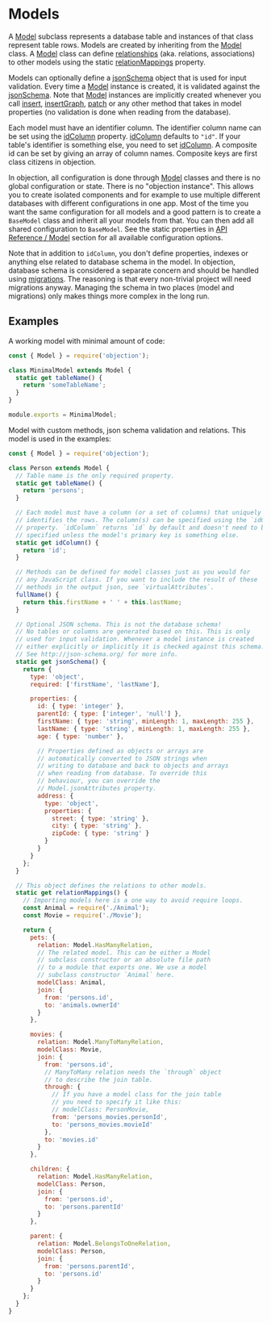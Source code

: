 # Models

A [Model](/api/model/) subclass represents a database table and instances of that class represent table rows. Models are created by inheriting from the [Model](/api/model/) class. A [Model](/api/model/) class can define [relationships](/guide/relations.html) (aka. relations, associations) to other models using the static [relationMappings](/api/model/static-properties.html#static-relationmappings) property.

Models can optionally define a [jsonSchema](/api/model/static-properties.html#static-jsonschema) object that is used for input validation. Every time a [Model](/api/model/) instance is created, it is validated against the [jsonSchema](/api/model/static-properties.html#static-jsonschema). Note that [Model](/api/model/) instances are implicitly created whenever you call [insert](/api/query-builder/mutate-methods.html#insert), [insertGraph](/api/query-builder/mutate-methods.html#insertgraph), [patch](/api/query-builder/mutate-methods.html#patch) or any other method that takes in model properties (no validation is done when reading from the database).

Each model must have an identifier column. The identifier column name can be set using the [idColumn](/api/model/static-properties.html#static-idcolumn) property. [idColumn](/api/model/static-properties.html#static-idcolumn) defaults to `"id"`. If your table's identifier is something else, you need to set [idColumn](/api/model/static-properties.html#static-idcolumn). A composite id can be set by giving an array of column names. Composite keys are first class citizens in objection.

In objection, all configuration is done through [Model](/api/model/) classes and there is no global configuration or state. There is no "objection instance". This allows you to create isolated components and for example to use multiple different databases with different configurations in one app. Most of the time you want the same configuration for all models and a good pattern is to create a `BaseModel` class and inherit all your models from that. You can then add all shared configuration to `BaseModel`. See the static properties in [API Reference / Model](/api/model/static-properties.html#static-tablename) section for all available configuration options.

Note that in addition to `idColumn`, you don't define properties, indexes or anything else related to database schema in the model. In objection, database schema is considered a separate concern and should be handled using [migrations](https://knexjs.org/#Migrations). The reasoning is that every non-trivial project will need migrations anyway. Managing the schema in two places (model and migrations) only makes things more complex in the long run.

## Examples

A working model with minimal amount of code:

```js
const { Model } = require('objection');

class MinimalModel extends Model {
  static get tableName() {
    return 'someTableName';
  }
}

module.exports = MinimalModel;
```

Model with custom methods, json schema validation and relations. This model is used in the examples:

```js
const { Model } = require('objection');

class Person extends Model {
  // Table name is the only required property.
  static get tableName() {
    return 'persons';
  }

  // Each model must have a column (or a set of columns) that uniquely
  // identifies the rows. The column(s) can be specified using the `idColumn`
  // property. `idColumn` returns `id` by default and doesn't need to be
  // specified unless the model's primary key is something else.
  static get idColumn() {
    return 'id';
  }

  // Methods can be defined for model classes just as you would for
  // any JavaScript class. If you want to include the result of these
  // methods in the output json, see `virtualAttributes`.
  fullName() {
    return this.firstName + ' ' + this.lastName;
  }

  // Optional JSON schema. This is not the database schema!
  // No tables or columns are generated based on this. This is only
  // used for input validation. Whenever a model instance is created
  // either explicitly or implicitly it is checked against this schema.
  // See http://json-schema.org/ for more info.
  static get jsonSchema() {
    return {
      type: 'object',
      required: ['firstName', 'lastName'],

      properties: {
        id: { type: 'integer' },
        parentId: { type: ['integer', 'null'] },
        firstName: { type: 'string', minLength: 1, maxLength: 255 },
        lastName: { type: 'string', minLength: 1, maxLength: 255 },
        age: { type: 'number' },

        // Properties defined as objects or arrays are
        // automatically converted to JSON strings when
        // writing to database and back to objects and arrays
        // when reading from database. To override this
        // behaviour, you can override the
        // Model.jsonAttributes property.
        address: {
          type: 'object',
          properties: {
            street: { type: 'string' },
            city: { type: 'string' },
            zipCode: { type: 'string' }
          }
        }
      }
    };
  }

  // This object defines the relations to other models.
  static get relationMappings() {
    // Importing models here is a one way to avoid require loops.
    const Animal = require('./Animal');
    const Movie = require('./Movie');

    return {
      pets: {
        relation: Model.HasManyRelation,
        // The related model. This can be either a Model
        // subclass constructor or an absolute file path
        // to a module that exports one. We use a model
        // subclass constructor `Animal` here.
        modelClass: Animal,
        join: {
          from: 'persons.id',
          to: 'animals.ownerId'
        }
      },

      movies: {
        relation: Model.ManyToManyRelation,
        modelClass: Movie,
        join: {
          from: 'persons.id',
          // ManyToMany relation needs the `through` object
          // to describe the join table.
          through: {
            // If you have a model class for the join table
            // you need to specify it like this:
            // modelClass: PersonMovie,
            from: 'persons_movies.personId',
            to: 'persons_movies.movieId'
          },
          to: 'movies.id'
        }
      },

      children: {
        relation: Model.HasManyRelation,
        modelClass: Person,
        join: {
          from: 'persons.id',
          to: 'persons.parentId'
        }
      },

      parent: {
        relation: Model.BelongsToOneRelation,
        modelClass: Person,
        join: {
          from: 'persons.parentId',
          to: 'persons.id'
        }
      }
    };
  }
}
```
